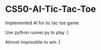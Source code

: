 # CS50-AI-Tic-Tac-Toe
Implemented AI for tic tac toe game

Use python runner.py to play :)

Almost impossible to win :|
